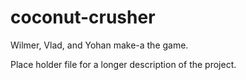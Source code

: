 # coconut-crusher
Wilmer, Vlad, and Yohan make-a the game.

Place holder file for a longer description of the project.
